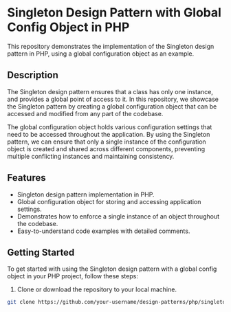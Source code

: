 # Singleton Design Pattern with Global Config Object in PHP

This repository demonstrates the implementation of the Singleton design pattern in PHP, using a global configuration object as an example.

## Description

The Singleton design pattern ensures that a class has only one instance, and provides a global point of access to it. In this repository, we showcase the Singleton pattern by creating a global configuration object that can be accessed and modified from any part of the codebase.

The global configuration object holds various configuration settings that need to be accessed throughout the application. By using the Singleton pattern, we can ensure that only a single instance of the configuration object is created and shared across different components, preventing multiple conflicting instances and maintaining consistency.

## Features

- Singleton design pattern implementation in PHP.
- Global configuration object for storing and accessing application settings.
- Demonstrates how to enforce a single instance of an object throughout the codebase.
- Easy-to-understand code examples with detailed comments.

## Getting Started

To get started with using the Singleton design pattern with a global config object in your PHP project, follow these steps:

1. Clone or download the repository to your local machine.

```bash
git clone https://github.com/your-username/design-patterns/php/singleton/global-config-object.git
